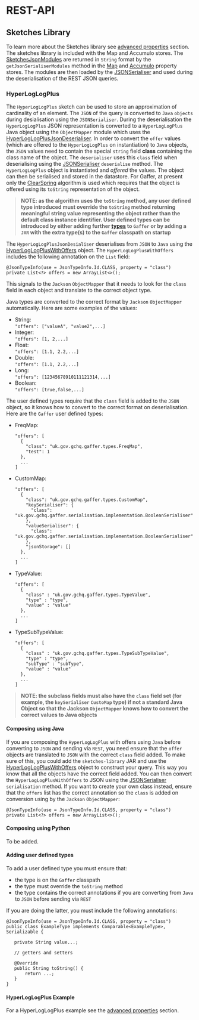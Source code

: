 
# REST-API

## Sketches Library

To learn more about the Sketches library see [advanced properties]() section. 
The sketches library is included with the Map and Accumulo stores. The 
[SketchesJsonModules](https://github.com/gchq/Gaffer/blob/v2-alpha/library/sketches-library/src/main/java/uk/gov/gchq/gaffer/sketches/serialisation/json/SketchesJsonModules.java) 
are returned in `String` format by the `getJsonSerialiserModules` method in the 
[Map](https://github.com/gchq/Gaffer/blob/v2-alpha/store-implementation/map-store/src/main/java/uk/gov/gchq/gaffer/mapstore/MapStoreProperties.java) 
and [Accumulo](https://github.com/gchq/Gaffer/blob/v2-alpha/store-implementation/accumulo-store/src/main/java/uk/gov/gchq/gaffer/accumulostore/AccumuloProperties.java) 
property stores. The modules are then loaded by the [JSONSerialiser](https://gchq.github.io/Gaffer/uk/gov/gchq/gaffer/jsonserialisation/JSONSerialiser.html) 
and used during the deserialisation of the REST JSON queries.

### HyperLogLogPlus

The `HyperLogLogPlus` sketch can be used to store an approximation of 
cardinality of an element. The `JSON` of the query is converted to `Java` 
`objects` during desialisation using the `JSONSerialiser`. During the 
deserialisation the `HyperLogLogPlus` JSON representation is converted to a 
`HyperLogLogPlus` Java object using the `ObjectMapper` module which uses the 
[HyperLogLogPlusJsonDeserialiser](https://github.com/gchq/Gaffer/blob/v2-alpha/library/sketches-library/src/main/java/uk/gov/gchq/gaffer/sketches/clearspring/cardinality/serialisation/json/HyperLogLogPlusJsonDeserialiser.java). 
In order to convert the `offer` values (which are offered to the 
`HyperLogLogPlus` on instantiation) to `Java` objects, the `JSON` values 
need to contain the special `string` field **class** containing the class name 
of the object. The `deserialiser` uses this `class` field when deserialising 
using the [JSONSerialiser](https://gchq.github.io/Gaffer/uk/gov/gchq/gaffer/jsonserialisation/JSONSerialiser.html) 
`deserialise` method. The `HyperLogLogPlus` object is instantiated and *offered* 
the values. The object can then be serialised and stored in the datastore. 
For Gaffer, at present only the [ClearSpring](https://github.com/addthis/stream-lib/blob/master/src/main/java/com/clearspring/analytics/stream/cardinality/HyperLogLogPlus.java) 
algorithm is used which requires that the object is offered using its `toString` 
representation of the object.
> **NOTE: as the algorithm uses the `toString` method, any user defined type 
> introduced must override the `toString` method returning meaningful string 
> value representing the object rather than the default class instance 
> identifier. User defined types can be introduced by either adding further 
> [types](https://gchq.github.io/Gaffer/uk/gov/gchq/gaffer/types/package-summary.html) 
> to `Gaffer` or by adding a `JAR` with the extra type(s) to the `Gaffer` 
> classpath on startup**

The `HyperLogLogPlusJsonDesialiser` deserialises from `JSON` to `Java` using the 
[HyperLogLogPlusWithOffers](https://github.com/gchq/Gaffer/blob/v2-alpha/library/sketches-library/src/main/java/uk/gov/gchq/gaffer/sketches/clearspring/cardinality/serialisation/json/HyperLogLogPlusWithOffers.java) 
object. The `HyperLogLogPlusWithOffers` includes the following annotation on 
the `List` field: 

```
@JsonTypeInfo(use = JsonTypeInfo.Id.CLASS, property = "class")
private List<?> offers = new ArrayList<>();
```

This signals to the `Jackson` `ObjectMapper` that it needs to look for the 
`class` field in each object and translate to the correct object type.

Java types are converted to the correct format by `Jackson` 
`ObjectMapper` automatically. Here are some examples of the values:

- String:<br>`"offers": ["valueA", "value2",...]`
- Integer:<br>`"offers": [1, 2,...]`
- Float:<br>`"offers": [1.1, 2.2,...]`
- Double:<br>`"offers": [1.1, 2.2,...]`
- Long:<br>`"offers": [12345678910111121314,...]`
- Boolean:<br>`"offers": [true,false,...]`

The user defined types require that the `class` field is added to the `JSON` 
object, so it knows how to convert to the correct format on deserialisation. 
Here are the `Gaffer` user defined types:

- FreqMap:
  ```
  "offers": [
    {
      "class": "uk.gov.gchq.gaffer.types.FreqMap",
      "test": 1
    },
    ...
  ]
  ```
- CustomMap:
  ```
  "offers": [
    {
      "class": "uk.gov.gchq.gaffer.types.CustomMap",
      "keySerialiser": {
        "class": "uk.gov.gchq.gaffer.serialisation.implementation.BooleanSerialiser"
      },
      "valueSerialiser": {
        "class": "uk.gov.gchq.gaffer.serialisation.implementation.BooleanSerialiser"
      },
      "jsonStorage": []
    },
    ...
  ]
  ```
- TypeValue:
  ```
  "offers": [
    {
      "class" : "uk.gov.gchq.gaffer.types.TypeValue",
      "type" : "type",
      "value" : "value"
    },
    ...
  ]
  ```
- TypeSubTypeValue:
  ```
  "offers": [
    {
      "class" : "uk.gov.gchq.gaffer.types.TypeSubTypeValue",
      "type" : "type",
      "subType" : "subType",
      "value" : "value"
    },
    ...
  ]
  ```

> **NOTE: the subclass fields must also have the `class` field set (for 
> example, the `keySerialiser` `CustoMap` type) if not a standard Java Object 
> so that the Jackson `ObjectMapper` knows how to convert the correct values 
> to Java objects**

#### Composing using Java

If you are composing the `HyperLogLogPlus` with offers using `Java` before 
converting to `JSON` and sending via `REST`, you need ensure that the `offer` 
objects are translated to `JSON` with the correct `class` field added. 
To make sure of this, you could add the `sketches-library` JAR and use the 
[HyperLogLogPlusWithOffers](https://github.com/gchq/Gaffer/blob/v2-alpha/library/sketches-library/src/main/java/uk/gov/gchq/gaffer/sketches/clearspring/cardinality/serialisation/json/HyperLogLogPlusWithOffers.java) 
object to construct your query. This way you know that all the objects have the 
correct field added. You can then convert the `HyperLogLogPlusWithOffers` to 
JSON using the 
[JSONSerialiser](https://gchq.github.io/Gaffer/uk/gov/gchq/gaffer/jsonserialisation/JSONSerialiser.html)
`serialisation` method. If you want to create your own class instead, ensure 
that the `offers` list has the correct annotation so the `class` is added on 
conversion using by the `Jackson` `ObjectMapper`:

```
@JsonTypeInfo(use = JsonTypeInfo.Id.CLASS, property = "class")
private List<?> offers = new ArrayList<>();
```

#### Composing using Python

To be added.

#### Adding user defined types

To add a user defined type you must ensure that:

- the type is on the `Gaffer` classpath
- the type must override the `toString` method
- the type contains the correct annotations if you are converting from `Java` to
  `JSON` before sending via `REST`

If you are doing the latter, you must include the following annotations:

```
@JsonTypeInfo(use = JsonTypeInfo.Id.CLASS, property = "class")
public class ExampleType implements Comparable<ExampleType>, Serializable {
   
   private String value...;
   
   // getters and setters
   
   @Override
   public String toString() {
       return ...;
   }
}
```

#### HyperLogLogPlus Example

For a HyperLogLogPlus example see the [advanced properties]() section.